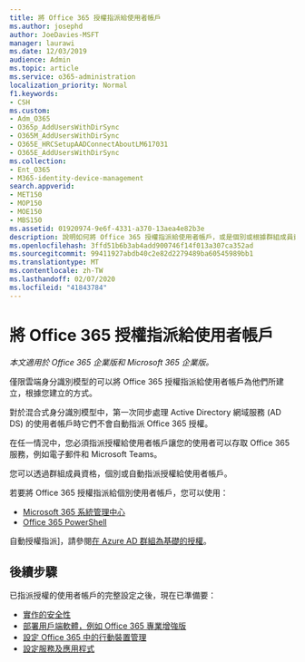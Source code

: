 ```yaml
---
title: 將 Office 365 授權指派給使用者帳戶
ms.author: josephd
author: JoeDavies-MSFT
manager: laurawi
ms.date: 12/03/2019
audience: Admin
ms.topic: article
ms.service: o365-administration
localization_priority: Normal
f1.keywords:
- CSH
ms.custom:
- Adm_O365
- O365p_AddUsersWithDirSync
- O365M_AddUsersWithDirSync
- O365E_HRCSetupAADConnectAboutLM617031
- O365E_AddUsersWithDirSync
ms.collection:
- Ent_O365
- M365-identity-device-management
search.appverid:
- MET150
- MOP150
- MOE150
- MBS150
ms.assetid: 01920974-9e6f-4331-a370-13aea4e82b3e
description: 說明如何將 Office 365 授權指派給使用者帳戶，或是個別或根據群組成員資格。
ms.openlocfilehash: 3ffd51b6b3ab4add900746f14f013a307ca352ad
ms.sourcegitcommit: 99411927abdb40c2e82d2279489ba60545989bb1
ms.translationtype: MT
ms.contentlocale: zh-TW
ms.lasthandoff: 02/07/2020
ms.locfileid: "41843784"
---
```

# <a name="assign-office-365-licenses-to-user-accounts"></a>將 Office 365 授權指派給使用者帳戶

*本文適用於 Office 365 企業版和 Microsoft 365 企業版。*

僅限雲端身分識別模型的可以將 Office 365 授權指派給使用者帳戶為他們所建立，根據您建立的方式。

對於混合式身分識別模型中，第一次同步處理 Active Directory 網域服務 (AD DS) 的使用者帳戶時它們不會自動指派 Office 365 授權。

在任一情況中，您必須指派授權給使用者帳戶讓您的使用者可以存取 Office 365 服務，例如電子郵件和 Microsoft Teams。

您可以透過群組成員資格，個別或自動指派授權給使用者帳戶。

若要將 Office 365 授權指派給個別使用者帳戶，您可以使用：

- [Microsoft 365 系統管理中心](https://docs.microsoft.com/office365/admin/subscriptions-and-billing/assign-licenses-to-users)
- [Office 365 PowerShell](https://docs.microsoft.com/office365/enterprise/powershell/assign-licenses-to-user-accounts-with-office-365-powershell)

自動授權指派]，請參閱[在 Azure AD 群組為基礎的授權](https://docs.microsoft.com/azure/active-directory/fundamentals/active-directory-licensing-whatis-azure-portal)。

## <a name="next-steps"></a>後續步驟

已指派授權的使用者帳戶的完整設定之後，現在已準備要：

- [實作的安全性](https://docs.microsoft.com/microsoft-365/security/office-365-security/security-roadmap)
- [部署用戶端軟體，例如 Office 365 專業增強版](https://docs.microsoft.com/DeployOffice/deployment-guide-for-office-365-proplus)
- [設定 Office 365 中的行動裝置管理](https://support.office.com/article/set-up-mobile-device-management-mdm-in-office-365-dd892318-bc44-4eb1-af00-9db5430be3cd)
- [設定服務及應用程式](configure-services-and-applications.md)
